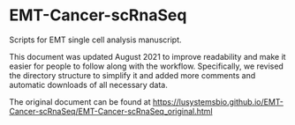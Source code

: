 # EMT-Cancer-scRnaSeq

Scripts for EMT single cell analysis manuscript. 

This document was updated August 2021 to improve readability and make it easier for people to follow along with the workflow.
Specifically, we revised the directory structure to simplify it and added more comments and automatic downloads of all necessary data.

The original document can be found at https://lusystemsbio.github.io/EMT-Cancer-scRnaSeq/EMT-Cancer-scRnaSeq_original.html





